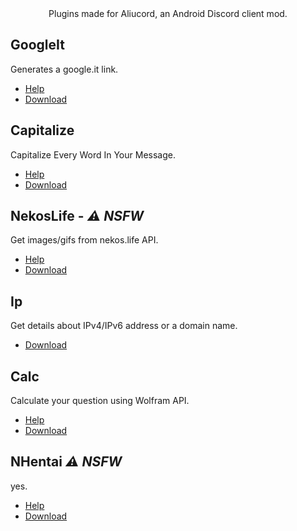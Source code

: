 <div align="center">
  Plugins made for Aliucord, an Android Discord client mod.
</div>

## GoogleIt
Generates a google.it link.
- [Help](https://github.com/scrazzz/AliucordPlugins/tree/main/GoogleIt/README.md)
- [Download](https://github.com/scrazzz/AliucordPlugins/blob/builds/GoogleIt.zip?raw=true)

## Capitalize
Capitalize Every Word In Your Message.
- [Help](https://github.com/scrazzz/AliucordPlugins/tree/main/Capitalize/README.md)
- [Download](https://github.com/scrazzz/AliucordPlugins/blob/builds/Capitalize.zip?raw=true)

## NekosLife - _⚠️ NSFW_
Get images/gifs from nekos.life API.
- [Help](https://github.com/scrazzz/AliucordPlugins/tree/main/NekosLife/README.md)
- [Download](https://github.com/scrazzz/AliucordPlugins/blob/builds/NekosLife.zip?raw=true)  


## Ip
Get details about IPv4/IPv6 address or a domain name.
- [Download](https://github.com/scrazzz/AliucordPlugins/blob/builds/Ip.zip?raw=true)

## Calc
Calculate your question using Wolfram API.
- [Help](https://github.com/scrazzz/AliucordPlugins/tree/main/Calc/README.md)
- [Download](https://github.com/scrazzz/AliucordPlugins/blob/builds/Calc.zip?raw=true)

## NHentai _⚠️ NSFW_
yes.
- [Help](https://github.com/scrazzz/AliucordPlugins/tree/main/NHentai/README.md)
- [Download](https://github.com/scrazzz/AliucordPlugins/blob/builds/NHentai.zip?raw=true)

